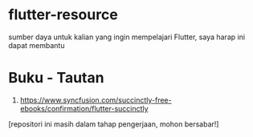 # flutter-resource
sumber daya untuk kalian yang ingin mempelajari Flutter, saya harap ini dapat membantu

# Buku - Tautan
1. https://www.syncfusion.com/succinctly-free-ebooks/confirmation/flutter-succinctly

[repositori ini masih dalam tahap pengerjaan, mohon bersabar!]
